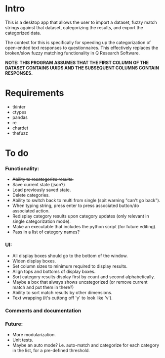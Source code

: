 # Intro

This is a desktop app that allows the user to import a dataset, fuzzy match strings against that dataset, categorizing the results, and export the categorized data.

The context for this is specifically for speeding up the categorization of open-ended text responses to questionnaires. This effectively replaces the broken/slow fuzzy matching functionality in Q Research Software.

**NOTE: THIS PROGRAM ASSUMES THAT THE FIRST COLUMN OF THE DATASET CONTAINS UUIDS AND THE SUBSEQUENT COLUMNS CONTAIN RESPONSES.**

# Requirements

- tkinter
- ctypes
- pandas
- re
- chardet
- thefuzz

# To do

### Functionality:

- ~~Ability to recategorize results.~~
- Save current state (json?)
- Load previously saved state.
- Delete categories.
- Ability to switch back to multi from single (spit warning "can't go back").
- When typing string, press enter to press associated button/do associated action.
- Redisplay category results upon category updates (only relevant in single categorization mode).
- Make an executable that includes the python script (for future editing).
- Pass in a list of category names?

### UI:

- All display boxes should go to the bottom of the window.
- Widen display boxes.
- Set column sizes to minimum required to display results.
- Align tops and bottoms of display boxes.
- Sort category results display first by count and second alphabetically.
- Maybe a box that always shows uncategorized (or remove current match and put them in there?)
- Ability to sort match results by other dimensions.
- Text wrapping (it's cuttong off 'y' to look like 'v').

### Comments and documentation

### Future:

- More modularization.
- Unit tests.
- Maybe an auto mode? i.e. auto-match and categorize for each category in the list, for a pre-defined threshold.
